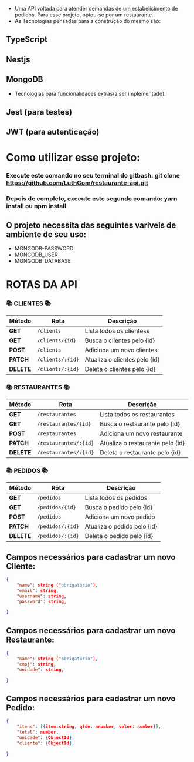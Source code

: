 

- Uma API voltada para atender demandas de um estabelicimento de pedidos. Para esse projeto, optou-se por um restaurante.
- As Tecnologias pensadas para a construção do mesmo são:
## TypeScript
## Nestjs
## MongoDB


- Tecnologias para funcionalidades extras(a ser implementado):
## Jest (para testes)
## JWT (para autenticação)


# Como utilizar esse projeto:
### Execute este comando no seu terminal do gitbash: git clone https://github.com/LuthGom/restaurante-api.git

### Depois de completo, execute este segundo comando: yarn install ou npm install


## O projeto necessita das seguintes variveis de ambiente de seu uso:

- MONGODB-PASSWORD
- MONGODB_USER
- MONGODB_DATABASE

# ROTAS DA API

### 📚 CLIENTES 📚

| Método     | Rota            | Descrição                  |
| ---------- | --------------- | -------------------------- |
| **GET**    | `/clients`        | Lista todos os clientess      |
| **GET**    | `/clients/{id}` | Busca o clientes pelo {id}    |
| **POST**   | `/clients`        | Adiciona um novo clientes     |
| **PATCH**  | `/clients/:{id}`  | Atualiza o clientes pelo {id} |
| **DELETE** | `/clients/:{id}`  | Deleta o clientes pelo {id}   |

### 📚 RESTAURANTES 📚

| Método     | Rota            | Descrição                  |
| ---------- | --------------- | -------------------------- |
| **GET**    | `/restaurantes`        | Lista todos os restaurantes      |
| **GET**    | `/restaurantes/{id}` | Busca o restaurante pelo {id}    |
| **POST**   | `/restaurantes`        | Adiciona um novo restaurante     |
| **PATCH**  | `/restaurantes/:{id}`  | Atualiza o restaurante pelo {id} |
| **DELETE** | `/restaurantes/:{id}`  | Deleta o restaurante pelo {id}   |

### 📚 PEDIDOS 📚

| Método     | Rota            | Descrição                  |
| ---------- | --------------- | -------------------------- |
| **GET**    | `/pedidos`        | Lista todos os pedidos      |
| **GET**    | `/pedidos/{id}` | Busca o pedido pelo {id}    |
| **POST**   | `/pedidos`        | Adiciona um novo pedido     |
| **PATCH**  | `/pedidos/:{id}`  | Atualiza o pedido pelo {id} |
| **DELETE** | `/pedidos/:{id}`  | Deleta o pedido pelo {id}   |


## Campos necessários para cadastrar um novo Cliente:

```json
{
    "name": string ("obrigatório"),
    "email": string,
    "username": string,
    "password": string,

}
```

## Campos necessários para cadastrar um novo Restaurante:

```json
{
    "name": string ("obrigatório"),
    "cmpj": string,
    "unidade": string,

}
```
## Campos necessários para cadastrar um novo Pedido:

```json
{
    "itens": [{item:string, qtde: nnumber, valor: number}],
    "total": number,
    "unidade": {ObjectId},
    "cliente": {ObjectId},

}
```
